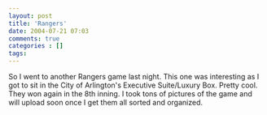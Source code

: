 ```yaml
---
layout: post
title: 'Rangers'
date: 2004-07-21 07:03
comments: true
categories : []
tags:
---
```

So I went to another Rangers game last night. This one was interesting as I got to sit in the City of Arlington's Executive Suite/Luxury Box. Pretty cool. They won again in the 8th inning. I took tons of pictures of the game and will upload soon once I get them all sorted and organized.

